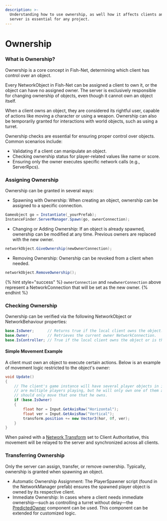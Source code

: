```yaml
---
description: >-
  Understanding how to use ownership, as well how it affects clients and the
  server is essential for any project.
---
```


# Ownership

### What is Ownership?

Ownership is a core concept in Fish-Net, determining which client has control over an object.

Every NetworkObject in Fish-Net can be assigned a client to own it, or the object can have no assigned owner. The server is exclusively responsible for changing ownership of objects, even though it cannot own an object itself.

When a client owns an object, they are considered its rightful user, capable of actions like moving a character or using a weapon. Ownership can also be temporarily granted for interactions with world objects, such as using a turret.

Ownership checks are essential for ensuring proper control over objects. Common scenarios include:

* Validating if a client can manipulate an object.
* Checking ownership status for player-related values like name or score.
* Ensuring only the owner executes specific network calls (e.g., ServerRpcs).

### Assigning Ownership

Ownership can be granted in several ways:

* Spawning with Ownership: When creating an object, ownership can be assigned to a specific connection.

```csharp
Gameobject go = Instantiate(_yourPrefab);
InstanceFinder.ServerManager.Spawn(go, ownerConnection);
```

* Changing or Adding Ownership: If an object is already spawned, ownership can be modified at any time. Previous owners are replaced with the new owner.

```csharp
networkObject.GiveOwnership(newOwnerConnection);
```

* Removing Ownership: Ownership can be revoked from a client when needed.

```csharp
networkObject.RemoveOwnership();
```

{% hint style="success" %}
`ownerConnection` and `newOwnerConnection` above represent a NetworkConnection that will be set as the new owner.
{% endhint %}

### Checking Ownership

Ownership can be verified via the following NetworkObject or NetworkBehaviour properties:

```csharp
base.IsOwner;      // Returns true if the local client owns the object.
base.Owner;        // Retrieves the current owner NetworkConnection.
base.IsController; // True if the local client owns the object or is the server with no assigned owner.
```

#### Simple Movement Example

A client must own an object to execute certain actions. Below is an example of movement logic restricted to the object's owner:

```csharp
void Update()
{
    // The client's game instance will have several player objects in it if there 
    // are multiple players playing, but he will only own one of them and should
    // should only move that one that he owns.
    if (base.IsOwner)
    {
        float hor = Input.GetAxisRaw("Horizontal");
        float ver = Input.GetAxisRaw("Vertical");
        transform.position += new Vector3(hor, 0f, ver);
    }
}
```

When paired with a [Network Transform](../../../fishnet-building-blocks/components/network-transform.md) set to Client Authoritative, this movement will be relayed to the server and synchronized across all clients.

### Transferring Ownership

Only the server can assign, transfer, or remove ownership. Typically, ownership is granted when spawning an object.

* Automatic Ownership Assignment: The PlayerSpawner script (found in the NetworkManager prefab) ensures the spawned player object is owned by its respective client.
* Immediate Ownership: In cases where a client needs immediate ownership—such as controlling a turret without delay—the [PredictedOwner](../../../fishnet-building-blocks/components/prediction/predictedowner.md) component can be used. This component can be extended for customized logic.
